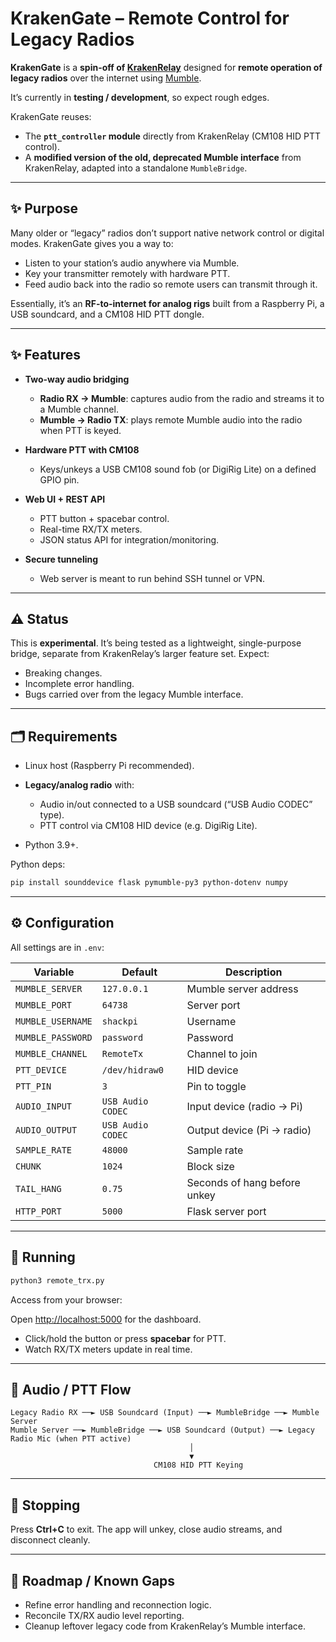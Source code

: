 # KrakenGate – Remote Control for Legacy Radios

**KrakenGate** is a **spin-off of [KrakenRelay](https://github.com/AmericanSquid/KrakenRelay)** designed for **remote operation of legacy radios** over the internet using [Mumble](https://www.mumble.info).

It’s currently in **testing / development**, so expect rough edges.

KrakenGate reuses:

* The **`ptt_controller` module** directly from KrakenRelay (CM108 HID PTT control).
* A **modified version of the old, deprecated Mumble interface** from KrakenRelay, adapted into a standalone `MumbleBridge`.

---

## ✨ Purpose

Many older or “legacy” radios don’t support native network control or digital modes.
KrakenGate gives you a way to:

* Listen to your station’s audio anywhere via Mumble.
* Key your transmitter remotely with hardware PTT.
* Feed audio back into the radio so remote users can transmit through it.

Essentially, it’s an **RF-to-internet for analog rigs** built from a Raspberry Pi, a USB soundcard, and a CM108 HID PTT dongle.

---

## ✨ Features

* **Two-way audio bridging**

  * **Radio RX → Mumble**: captures audio from the radio and streams it to a Mumble channel.
  * **Mumble → Radio TX**: plays remote Mumble audio into the radio when PTT is keyed.

* **Hardware PTT with CM108**

  * Keys/unkeys a USB CM108 sound fob (or DigiRig Lite) on a defined GPIO pin.

* **Web UI + REST API**

  * PTT button + spacebar control.
  * Real-time RX/TX meters.
  * JSON status API for integration/monitoring.

* **Secure tunneling**

  * Web server is meant to run behind SSH tunnel or VPN.

---

## ⚠️ Status

This is **experimental**.
It’s being tested as a lightweight, single-purpose bridge, separate from KrakenRelay’s larger feature set.
Expect:

* Breaking changes.
* Incomplete error handling.
* Bugs carried over from the legacy Mumble interface.

---

## 🗂 Requirements

* Linux host (Raspberry Pi recommended).
* **Legacy/analog radio** with:

  * Audio in/out connected to a USB soundcard (“USB Audio CODEC” type).
  * PTT control via CM108 HID device (e.g. DigiRig Lite).
* Python 3.9+.

Python deps:

```bash
pip install sounddevice flask pymumble-py3 python-dotenv numpy
```

---

## ⚙️ Configuration

All settings are in `.env`:

| Variable          | Default           | Description                  |
| ----------------- | ----------------- | ---------------------------- |
| `MUMBLE_SERVER`   | `127.0.0.1`       | Mumble server address        |
| `MUMBLE_PORT`     | `64738`           | Server port                  |
| `MUMBLE_USERNAME` | `shackpi`         | Username                     |
| `MUMBLE_PASSWORD` | `password`        | Password                     |
| `MUMBLE_CHANNEL`  | `RemoteTx`        | Channel to join              |
| `PTT_DEVICE`      | `/dev/hidraw0`    | HID device                   |
| `PTT_PIN`         | `3`               | Pin to toggle                |
| `AUDIO_INPUT`     | `USB Audio CODEC` | Input device (radio → Pi)    |
| `AUDIO_OUTPUT`    | `USB Audio CODEC` | Output device (Pi → radio)   |
| `SAMPLE_RATE`     | `48000`           | Sample rate                  |
| `CHUNK`           | `1024`            | Block size                   |
| `TAIL_HANG`       | `0.75`            | Seconds of hang before unkey |
| `HTTP_PORT`       | `5000`            | Flask server port            |

---

## 🚀 Running

```bash
python3 remote_trx.py
```

Access from your browser:

Open [http://localhost:5000](http://localhost:5000) for the dashboard.

* Click/hold the button or press **spacebar** for PTT.
* Watch RX/TX meters update in real time.

---

## 🔀 Audio / PTT Flow

```
Legacy Radio RX ──► USB Soundcard (Input) ──► MumbleBridge ──► Mumble Server
Mumble Server ──► MumbleBridge ──► USB Soundcard (Output) ──► Legacy Radio Mic (when PTT active)
                                        │
                                        ▼
                                CM108 HID PTT Keying
```

---

## 🛑 Stopping

Press **Ctrl+C** to exit.
The app will unkey, close audio streams, and disconnect cleanly.

---

## 🔮 Roadmap / Known Gaps

* Refine error handling and reconnection logic.
* Reconcile TX/RX audio level reporting.
* Cleanup leftover legacy code from KrakenRelay’s Mumble interface.
